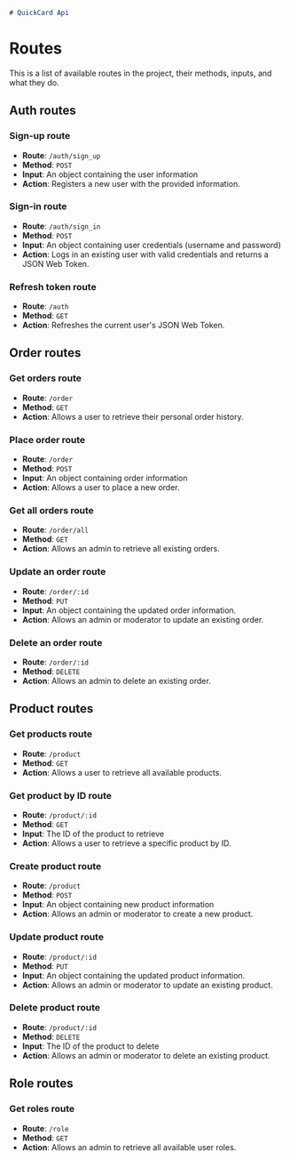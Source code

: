 
```md
# QuickCard Api
```

# Routes

This is a list of available routes in the project, their methods, inputs, and what they do.

## Auth routes

### Sign-up route

- **Route**: `/auth/sign_up`
- **Method**: `POST`
- **Input**: An object containing the user information
- **Action**: Registers a new user with the provided information.

### Sign-in route

- **Route**: `/auth/sign_in`
- **Method**: `POST`
- **Input**: An object containing user credentials (username and password)
- **Action**: Logs in an existing user with valid credentials and returns a JSON Web Token.

### Refresh token route

- **Route**: `/auth`
- **Method**: `GET`
- **Action**: Refreshes the current user's JSON Web Token.

## Order routes

### Get orders route

- **Route**: `/order`
- **Method**: `GET`
- **Action**: Allows a user to retrieve their personal order history.

### Place order route

- **Route**: `/order`
- **Method**: `POST`
- **Input**: An object containing order information
- **Action**: Allows a user to place a new order.

### Get all orders route

- **Route**: `/order/all`
- **Method**: `GET`
- **Action**: Allows an admin to retrieve all existing orders.

### Update an order route

- **Route**: `/order/:id`
- **Method**: `PUT`
- **Input**: An object containing the updated order information.
- **Action**: Allows an admin or moderator to update an existing order.

### Delete an order route

- **Route**: `/order/:id`
- **Method**: `DELETE`
- **Action**: Allows an admin to delete an existing order.

## Product routes

### Get products route

- **Route**: `/product`
- **Method**: `GET`
- **Action**: Allows a user to retrieve all available products.

### Get product by ID route

- **Route**: `/product/:id`
- **Method**: `GET`
- **Input**: The ID of the product to retrieve
- **Action**: Allows a user to retrieve a specific product by ID.

### Create product route

- **Route**: `/product`
- **Method**: `POST`
- **Input**: An object containing new product information
- **Action**: Allows an admin or moderator to create a new product.

### Update product route

- **Route**: `/product/:id`
- **Method**: `PUT`
- **Input**: An object containing the updated product information.
- **Action**: Allows an admin or moderator to update an existing product.

### Delete product route

- **Route**: `/product/:id`
- **Method**: `DELETE`
- **Input**: The ID of the product to delete
- **Action**: Allows an admin or moderator to delete an existing product.

## Role routes

### Get roles route

- **Route**: `/role`
- **Method**: `GET`
- **Action**: Allows an admin to retrieve all available user roles.
